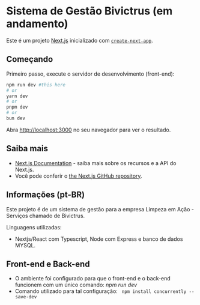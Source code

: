 # Sistema de Gestão Bivictrus (em andamento)

Este é um projeto [Next.js](https://nextjs.org) inicializado com [`create-next-app`](https://nextjs.org/docs/app/api-reference/cli/create-next-app).

## Começando

Primeiro passo, execute o servidor de desenvolvimento (front-end):

```bash
npm run dev #this here
# or
yarn dev
# or
pnpm dev
# or
bun dev
```

Abra [http://localhost:3000](http://localhost:3000) no seu navegador para ver o resultado.

## Saiba mais

- [Next.js Documentation](https://nextjs.org/docs) - saiba mais sobre os recursos e a API do Next.js.
- Você pode conferir o [the Next.js GitHub repository](https://github.com/vercel/next.js).

## Informações (pt-BR)

Este projeto é de um sistema de gestão para a empresa Limpeza em Ação - Serviços chamado de Bivictrus.

Linguagens utilizadas:
- Nextjs/React com Typescript, Node com Express e banco de dados MYSQL.

## Front-end e Back-end
- O ambiente foi configurado para que o front-end e o back-end funcionem com um único comando: *npm run dev*
- Comando utilizado para tal configuração: `` npm install concurrently --save-dev``